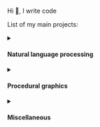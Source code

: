 Hi 👋, I write code

List of my main projects:

<details>

  <summary><h4>Natural language processing</h3></summary>

1. **[parse-word-to-number](https://github.com/alordash/parse-word-to-number)** converts words in string to corresponding numbers.

2. **[date-parser](https://github.com/alordash/date-parser)** extracts date information from natural speech.

3. **[Smart Scheduler](https://github.com/alordash/BotSmartScheduler)** telegram bot that creates reminders from natural speech and notifies user.

</details>

<details>

  <summary><h4>Procedural graphics</h4></summary>

1. **[Bezier curves](https://github.com/alordash/BezierCurve)** draws bezier curves with unlimited number of control points. **([>>demo<<](https://alordash.github.io/BezierCurve/Code/static/index.html))**

2. **[L-systems](https://github.com/alordash/L-Systems)** draws various L-systems. **([>>demo<<](https://alordash.github.io/L-Systems/static/index.html))**

3. **[Maze generator](https://github.com/alordash/MazeGeneration)** draws mazes. **([>>demo<<](https://alordash.github.io/MazeGeneration/static/index.html))**

4. **[Diffusion limited aggregation](https://github.com/alordash/DLA)** simulates DLA. **([>>demo<<](https://alordash.github.io/DLA/static/index.html))**

5. **[Newton's fractal](https://github.com/alordash/newton-fractal)** renderer with different techniques. **([>>demo<<](https://alordash.github.io/newton-fractal/www/index.html))**

</details>

<details>

  <summary><h4>Miscellaneous</h4></summary>

1. **[Matrix determinant calculator](https://github.com/alordash/MatrixDeterminant)** calculates matrix determinant. **([>>demo<<](https://alordash.github.io/MatrixDeterminant/publish/wwwroot/))**

2. **[Fast exponentiation](https://github.com/alordash/FastExponentiation)** collection of various fast exponentiation algorithms. **([>>demo<<](https://alordash.github.io/FastExponentiation/publish/wwwroot/))**
  
</details>

<!--
**alordash/alordash** is a ✨ _special_ ✨ repository because its `README.md` (this file) appears on your GitHub profile.

Here are some ideas to get you started:

- 🔭 I’m currently working on ...
- 🌱 I’m currently learning ...
- 👯 I’m looking to collaborate on ...
- 🤔 I’m looking for help with ...
- 💬 Ask me about ...
- 📫 How to reach me: ...
- 😄 Pronouns: ...
- ⚡ Fun fact: ...
-->
